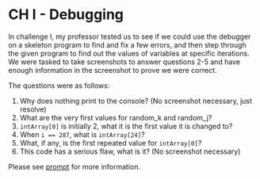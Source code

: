 # CH I - Debugging

In challenge I, my professor tested us to see if we could use the debugger on a skeleton program to find and fix a few errors, and then step through the given program to find out the values of variables at specific iterations. We were tasked to take screenshots to answer questions 2-5 and have enough information in the screenshot to prove we were correct.

The questions were as follows: 

1. Why does nothing print to the console? (No screenshot necessary, just resolve)
2. What are the very first values for random_k and random_j?
3. `intArray[0]` is initially 2, what it is the first value it is changed to?
4. When `i == 287`, what is `intArray[24]`?
5. What, if any, is the first repeated value for `intArray[0]`?
6. This code has a serious flaw, what is it? (No screenshot necessary)

Please see [prompt](CHI-Prompt.pdf) for more information.